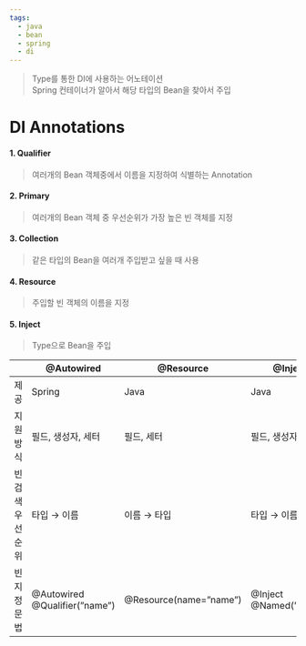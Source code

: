 ```yaml
---
tags:
  - java
  - bean
  - spring
  - di
---
```

> Type를 통한 DI에 사용하는 어노테이션 <br/>
> Spring 컨테이너가 알아서 해당 타입의 Bean을 찾아서 주입


# DI Annotations

#### 1. Qualifier
> 여러개의 Bean 객체중에서 이름을 지정하여 식별하는 Annotation

#### 2. Primary
> 여러개의 Bean 객체 중 우선순위가 가장 높은 빈 객체를 지정

#### 3. Collection
> 같은 타입의 Bean을 여러개 주입받고 싶을 때 사용

#### 4. Resource
> 주입할 빈 객체의 이름을 지정

#### 5. Inject
> Type으로 Bean을 주입


|            | @Autowired                         | @Resource              | @Inject                     |
| ---------- | ---------------------------------- | ---------------------- | --------------------------- |
| 제공         | Spring                             | Java                   | Java                        |
| 지원 방식      | 필드, 생성자, 세터                        | 필드, 세터                 | 필드, 생성자, 세터                 |
| 빈 검색 우선 순위 | 타입 → 이름                            | 이름 → 타입                | 타입 → 이름                     |
| 빈 지정 문법    | @Autowired  <br>@Qualifier(”name”) | @Resource(name=”name”) | @Inject  <br>@Named(”name”) |

